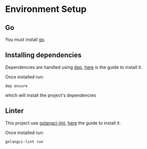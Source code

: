 # Environment Setup

## Go

You must install [go](https://golang.org/doc/install).

## Installing dependencies

Dependencies are handled using [dep](https://github.com/golang/dep), [here](https://golang.github.io/dep/docs/installation.html) is the guide to install it.

Once installed run:

```
dep ensure
```

which will install the project's dependencies

## Linter

This project use [golangci-lint](https://github.com/golangci/golangci-lint), [here](https://github.com/golangci/golangci-lint#install) the guide to install it.

Once installed run:

```
golangci-lint run
```
